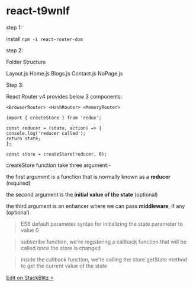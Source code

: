 # react-t9wnlf

step 1:

install `npm -i react-router-dom`

step 2:

Folder Structure

Layout.js
Home.js
Blogs.js
Contact.js
NoPage.js

Step 3:

React Router v4 provides below 3 <Router> components:

`<BrowserRouter> <HashRouter> <MemoryRouter>`

```
import { createStore } from 'redux';

const reducer = (state, action) => {
console.log('reducer called');
return state;
};

const store = createStore(reducer, 0);
```

createStore function take three argument:-

the first argument is a function that is normally known as a **reducer** (required)

the second argument is the **initial value of the state** (optional)

the third argument is an enhancer where we can pass **middleware**, if any (optional)

>  ES6 default parameter syntax for initializing the state parameter to value 0

>   subscribe function, we're registering a callback function that will be called once the store is changed

>  inside the callback function, we're calling the store.getState method to get the current value of the state

[Edit on StackBlitz ⚡️](https://stackblitz.com/edit/react-t9wnlf)

```

```
